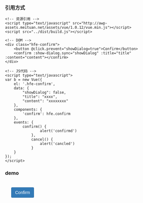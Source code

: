 ### 引用方式
<script type="text/javascript" src="http://awp-assets.meituan.net/assets/vue/1.0.12/vue.min.js"></script>
<script src="../dist/build.js"></script>


```
<!-- 资源引用 -->
<script type="text/javascript" src="http://awp-assets.meituan.net/assets/vue/1.0.12/vue.min.js"></script>
<script src="../dist/build.js"></script>

<!-- DOM -->
<div class="hfe-confirm">
    <button @click.prevent="showDialog=true">Confirm</button>
    <confirm :show-dialog.sync="showDialog" :title="title" :content="content"></confirm>
</div>

<!-- JS代码 -->
<script type="text/javascript">
var b = new Vue({
    el: '.hfe-confirm',
    data: {
        "showDialog": false,
        "title": "xxxx",
        "content": "xxxxxxxx"
    },
    components: {
        'confirm': hfe.confirm
    },
    events: {
        confirm() {
                alert('confirmd')
            },
            cancel() {
                alert('cancled')
            }
    }
});
</script>
```


### demo

<!-- DOM -->
<div class="confirm">
    <button @click.prevent="showDialog=true">Confirm</button>
    <confirm :show-dialog.sync="showDialog" :title="title" :content="content"></confirm>
</div>

<!-- JS代码 -->
<script type="text/javascript">
var b = new Vue({
    el: '.confirm',
    data: {
        "showDialog": false,
        "title": "xxxx",
        "content": "xxxxxxxx"
    },
    components: {
        'confirm': hfe.confirm
    },
    events: {
        confirm() {
                alert('confirmd')
            },
            cancel() {
                alert('cancled')
            }
    }
});
</script>
<style type="text/css">

button {
    display: inline-block;
    padding: 6px 12px;
    margin-bottom: 0;
    font-size: 14px;
    font-weight: 400;
    line-height: 1.42857143;
    text-align: center;
    white-space: nowrap;
    vertical-align: middle;
    -ms-touch-action: manipulation;
    touch-action: manipulation;
    cursor: pointer;
    -webkit-user-select: none;
    -moz-user-select: none;
    -ms-user-select: none;
    user-select: none;
    background-image: none;
    border: 1px solid transparent;
    border-radius: 4px;
    border-radius: 3px;
    background: #337ab7;
    text-transform: none;
    color: #fff;
    background-color: #337ab7;
    border-color: #2e6da4;
    margin: 20px;
}
</style>
